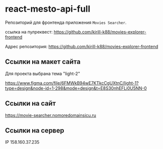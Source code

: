 # react-mesto-api-full

Репозиторий для фронтенда приложения `Movies Searcher`.

ссылка на пулреквест: https://github.com/kirill-k88/movies-explorer-frontend

Адрес репозитория: https://github.com/kirill-k88/movies-explorer-frontend

## Ссылки на макет сайта

Для проекта выбрана тема "light-2"

https://www.figma.com/file/6FMWkB94wE7KTkcCgUXtnC/light-1?type=design&node-id=1-298&mode=design&t=E8S30nhEFLi0U5NN-0

## Ссылки на сайт

https://movie-searcher.nomoredomainsicu.ru

## Ссылки на сервер

IP 158.160.37.235
